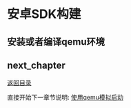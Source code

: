 # 安卓SDK构建

## 安装或者编译qemu环境

## next_chapter

[返回目录](./SUMMARY.md)

直接开始下一章节说明: [使用qemu模拟启动](./ch02-16.qemu.md)
